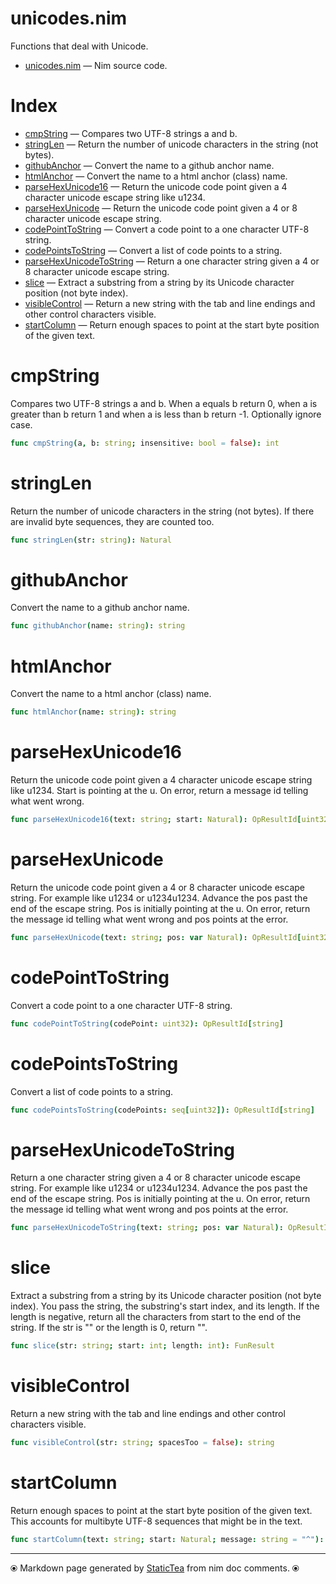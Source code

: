 # unicodes.nim

Functions that deal with Unicode.

* [unicodes.nim](../src/unicodes.nim) &mdash; Nim source code.
# Index

* [cmpString](#cmpstring) &mdash; Compares two UTF-8 strings a and b.
* [stringLen](#stringlen) &mdash; Return the number of unicode characters in the string (not bytes).
* [githubAnchor](#githubanchor) &mdash; Convert the name to a github anchor name.
* [htmlAnchor](#htmlanchor) &mdash; Convert the name to a html anchor (class) name.
* [parseHexUnicode16](#parsehexunicode16) &mdash; Return the unicode code point given a 4 character unicode escape string like u1234.
* [parseHexUnicode](#parsehexunicode) &mdash; Return the unicode code point given a 4 or 8 character unicode escape string.
* [codePointToString](#codepointtostring) &mdash; Convert a code point to a one character UTF-8 string.
* [codePointsToString](#codepointstostring) &mdash; Convert a list of code points to a string.
* [parseHexUnicodeToString](#parsehexunicodetostring) &mdash; Return a one character string given a 4 or 8 character unicode escape string.
* [slice](#slice) &mdash; Extract a substring from a string by its Unicode character position (not byte index).
* [visibleControl](#visiblecontrol) &mdash; Return a new string with the tab and line endings and other control characters visible.
* [startColumn](#startcolumn) &mdash; Return enough spaces to point at the start byte position of the given text.

# cmpString

Compares two UTF-8 strings a and b.  When a equals b return 0, when a is greater than b return 1 and when a is less than b return -1. Optionally ignore case.

```nim
func cmpString(a, b: string; insensitive: bool = false): int 
```

# stringLen

Return the number of unicode characters in the string (not bytes). If there are invalid byte sequences, they are counted too.

```nim
func stringLen(str: string): Natural 
```

# githubAnchor

Convert the name to a github anchor name.

```nim
func githubAnchor(name: string): string 
```

# htmlAnchor

Convert the name to a html anchor (class) name.

```nim
func htmlAnchor(name: string): string 
```

# parseHexUnicode16

Return the unicode code point given a 4 character unicode escape string like u1234. Start is pointing at the u. On error, return a message id telling what went wrong.

```nim
func parseHexUnicode16(text: string; start: Natural): OpResultId[uint32] 
```

# parseHexUnicode

Return the unicode code point given a 4 or 8 character unicode escape string. For example like u1234 or u1234u1234. Advance the pos past the end of the escape string. Pos is initially pointing at the u. On error, return the message id telling what went wrong and pos points at the error.

```nim
func parseHexUnicode(text: string; pos: var Natural): OpResultId[uint32] 
```

# codePointToString

Convert a code point to a one character UTF-8 string.

```nim
func codePointToString(codePoint: uint32): OpResultId[string] 
```

# codePointsToString

Convert a list of code points to a string.

```nim
func codePointsToString(codePoints: seq[uint32]): OpResultId[string] 
```

# parseHexUnicodeToString

Return a one character string given a 4 or 8 character unicode escape string. For example like u1234 or u1234u1234. Advance the pos past the end of the escape string. Pos is initially pointing at the u. On error, return the message id telling what went wrong and pos points at the error.

```nim
func parseHexUnicodeToString(text: string; pos: var Natural): OpResultId[string] 
```

# slice

Extract a substring from a string by its Unicode character position (not byte index). You pass the string, the substring's start index, and its length. If the length is negative, return all the characters from start to the end of the string. If the str is "" or the length is 0, return "".

```nim
func slice(str: string; start: int; length: int): FunResult 
```

# visibleControl

Return a new string with the tab and line endings and other control characters visible.

```nim
func visibleControl(str: string; spacesToo = false): string 
```

# startColumn

Return enough spaces to point at the start byte position of the given text.  This accounts for multibyte UTF-8 sequences that might be in the text.

```nim
func startColumn(text: string; start: Natural; message: string = "^"): string 
```


---
⦿ Markdown page generated by [StaticTea](https://github.com/flenniken/statictea/) from nim doc comments. ⦿
